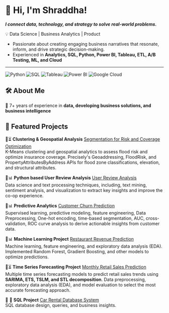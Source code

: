 # 👋 Hi, I'm Shraddha!
***I connect data, technology, and strategy to solve real-world problems.***

  💡 Data Science | Business Analytics | Product <br>
+ Passionate about creating engaging business narratives that resonate, inform, and drive strategic decision-making.
+ Experienced in **Analytics, SQL, Python, Power BI, Tableau, ETL, A/B Testing, ML, and Cloud**

---
![Python](https://img.shields.io/badge/-Python-3776AB?style=flat&logo=python&logoColor=white)
![SQL](https://img.shields.io/badge/-SQL-CC2927?style=flat&logo=postgresql&logoColor=white)
![Tableau](https://img.shields.io/badge/-Tableau-E97627?style=flat&logo=tableau&logoColor=white)
![Power BI](https://img.shields.io/badge/-Power%20BI-F2C811?style=flat&logo=powerbi&logoColor=black)
![Google Cloud](https://img.shields.io/badge/-Google%20Cloud-4285F4?style=flat&logo=google-cloud&logoColor=white)

## 🛠 About Me
🔹 7+ years of experience in **data, developing business solutions, and business intelligence**  

<!-- 
## 📊 GitHub Stats
...loading
![Shraddha's GitHub Stats](https://github-readme-stats.vercel.app/api?username=your-github-username&show_icons=true&theme=dark)
![Top Languages](https://github-readme-stats.vercel.app/api/top-langs/?username=your-github-username&layout=compact&theme=dark)
-->


## 🚀 Featured Projects

🔹⏳ **Clustering & Geospatial Analysis**
[Segmentation for Risk and Coverage Optimization](https://github.com/shraddhajn02/Clustering-Geospatial-Analytics) <br>
K-Means clustering and geospatial analytics to assess flood risk and optimize insurance coverage.
Precisely's Geoaddressing, FloodRisk, and PropertyAttributesByAddress APIs for flood zone classifications, elevation, and structural attributes.

🔹📊 **Python based User Review Analysis**
[User Review Analysis](https://github.com/shraddhajn02/User-Review-Analysis)  
Data science and text processing techniques, including, text mining, sentiment analysis, and visualization to extract key insights and improve the co-op experience.

🔹📊 **Predictive Analytics**
[Customer Churn Prediction](https://github.com/shraddhajn02/Customer-Churn-Prediction) <br>
Supervised learning, predictive modeling, feature engineering, Data Preprocessing, One-hot encoding, time-based segmentation, AUC, cross-validation, ROC curve analysis to derive actionable insights from customer data.

🔹📊 **Machine Learning Project**
[Restaurant Revenue Prediction](https://github.com/shraddhajn02/restaurant-revenue-prediction)  
Machine learning, feature engineering, and exploratory data analysis (EDA). Implemented Random Forest, Gradient Boosting, and other models to optimize predictions.

🔹⏳ **Time Series Forecasting Project**
[Monthly Retail Sales Prediction](https://github.com/shraddhajn02/Monthly-Retail-Sales-Prediction) <br>
Multiple time series forecasting models to predict retail sales trends using **SARIMA, ETS, TSLM, and STL decomposition**.
Data preprocessing, exploratory data analysis (EDA), and model evaluation to select the most accurate forecasting approach.

🔹 💾 **SQL Project**
[Car Rental Database System](https://github.com/shraddhajn02/SQL-based-Car-Rental-Management-System)  
SQL database design, queries, and business insights.

<!--  
🔹 [**Revenue & Churn Prediction**](https://github.com/your-repo) – Machine learning model improving churn prediction accuracy by 40%  
🔹 [**UberEats Data Visualization**](https://github.com/your-repo) – Tableau dashboards analyzing 10,000+ user reviews  
-->
